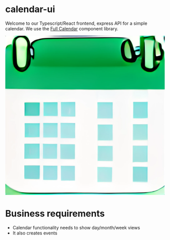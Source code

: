 # calendar-ui

Welcome to our Typescript/React frontend, express API for a simple calendar. We use the [Full Calendar](https://fullcalendar.io/) component library.

![calendar graphic](./simple-calendar.png)

# Business requirements

- Calendar functionality needs to show day/month/week views
- It also creates events
